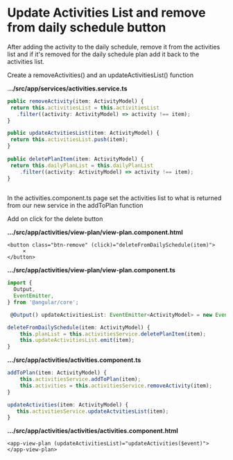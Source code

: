 # Update Activities List and remove from daily schedule button

After adding the activity to the daily schedule, remove it from the activities list and if it's removed for the daily schedule plan add it back to the activities list.

Create a removeActivities\(\) and an updateActivitiesList\(\) function

.**../src/app/services/activities.service.ts**

```typescript
public removeActivity(item: ActivityModel) {
 return this.activitiesList = this.activitiesList
   .filter((activity: ActivityModel) => activity !== item);
}

public updateActvitiesList(item: ActivityModel) {
 return this.activitiesList.push(item);
}
 
public deletePlanItem(item: ActivityModel) {
 return this.dailyPlanList = this.dailyPlanList
    .filter((activity: ActivityModel) => activity !== item);
}
    
```

In the activities.component.ts page set the activities list to what is returned from our new service in the addToPlan function

Add on click for the delete button

**.../src/app/activities/view-plan/view-plan.component.html**

```markup
<button class="btn-remove" (click)="deleteFromDailySchedule(item)">
     ×
</button>
```

**.../src/app/activities/view-plan/view-plan.component.ts**

```typescript
import {
  Output,
  EventEmitter,
} from '@angular/core';
```

```typescript
 @Output() updateActivitiesList: EventEmitter<ActivityModel> = new EventEmitter<ActivityModel>();
```

```typescript
deleteFromDailySchedule(item: ActivityModel) {
    this.planList = this.activitiesService.deletePlanItem(item);
    this.updateActivitiesList.emit(item);
}
```

**.../src/app/activities/activities.component.ts**

```typescript
addToPlan(item: ActivityModel) {
    this.activitiesService.addToPlan(item);
    this.activities = this.activitiesService.removeActivity(item);
}

updateActivities(item: ActivityModel) {
   this.activitiesService.updateActvitiesList(item);
}
```

**.../src/app/activities/activities/activities.component.html**

```markup
<app-view-plan (updateActivitiesList)="updateActivities($event)"></app-view-plan>
```

